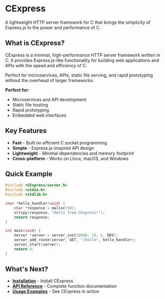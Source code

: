 # CExpress

A lightweight HTTP server framework for C that brings the simplicity of Express.js to the power and performance of C.

## What is CExpress?

CExpress is a minimal, high-performance HTTP server framework written in C. It provides Express.js-like functionality for building web applications and APIs with the speed and efficiency of C. 

Perfect for microservices, APIs, static file serving, and rapid prototyping without the overhead of larger frameworks.


**Perfect for:**
- Microservices and API development
- Static file hosting
- Rapid prototyping
- Embedded web interfaces

## Key Features

- **Fast** - Built on efficient C socket programming
- **Simple** - Express.js-inspired API design
- **Lightweight** - Minimal dependencies and memory footprint
- **Cross-platform** - Works on Linux, macOS, and Windows

## Quick Example

```c
#include <CExpress/server.h>
#include <stdio.h>
#include <stdlib.h>

char *hello_handler(void) {
    char *response = malloc(50);
    strcpy(response, "Hello from CExpress!");
    return response;
}

int main(void) {
    Server *server = server_init(8080, 10, 5, DEV);
    server_add_route(server, GET, "/hello", hello_handler);
    server_start(server);
    return 0;
}
```

## What's Next?

- **[Installation](installation)** - Install CExpress
- **[API Reference](api-reference)** - Complete function documentation
- **[Usage Examples](usage-examples)** - See CExpress in action

